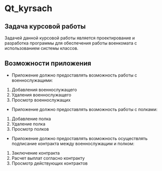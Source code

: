 # Qt_kyrsach
## Задача курсовой работы
Задачей данной курсовой работы является проектирование и разработка программы для обеспечения работы военкомата с использованием системы классов.
## Возможности приложения
- Приложение должно предоставлять возможность работы с военнослужащими:
1)	Добавления военнослужащего
2)	Удаления военнослужащего
3)	Просмотр военнослужащих
- Приложение должно предоставлять возможность работы с полками:
1)	Добавление полка
2)	Удаление полка
3)	Просмотр полков
- Приложение должно предоставлять возможность осуществлять подписание контракта между военнослужащим и полком:
1)	Заключение контракта
2)	Расчет выплат согласно контракту
3)	Просмотр действующих контрактов
